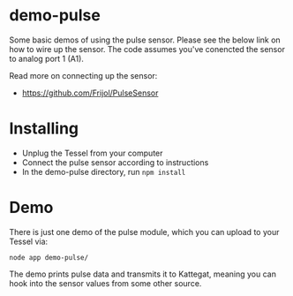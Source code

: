 # demo-pulse

Some basic demos of using the pulse sensor.
Please see the below link on how to wire up the sensor.
The code assumes you've conencted the sensor to analog port 1 (A1).

Read more on connecting up the sensor:
 * https://github.com/Frijol/PulseSensor

# Installing

* Unplug the Tessel from your computer
* Connect the pulse sensor according to instructions
* In the demo-pulse directory, run `npm install`

# Demo

There is just one demo of the pulse module, which you can upload to your Tessel via:

```
node app demo-pulse/
```

The demo prints pulse data and transmits it to Kattegat, meaning you can hook into the sensor values from some other source.